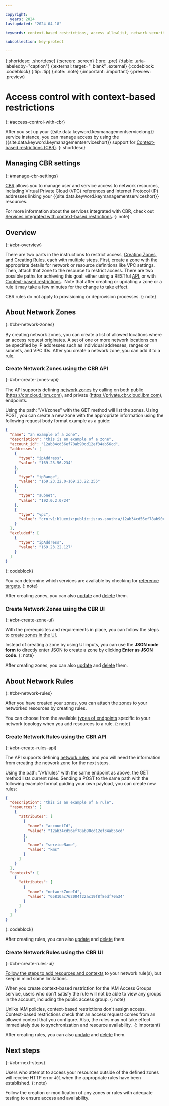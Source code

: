 ```yaml
---

copyright:
  years: 2024
lastupdated: "2024-04-18"

keywords: context-based restrictions, access allowlist, network security

subcollection: key-protect

---
```


{:shortdesc: .shortdesc}
{:screen: .screen}
{:pre: .pre}
{:table: .aria-labeledby="caption"}
{:external: target="_blank" .external}
{:codeblock: .codeblock}
{:tip: .tip}
{:note: .note}
{:important: .important}
{:preview: .preview}

# Access control with context-based restrictions
{: #access-control-with-cbr}

After you set up your {{site.data.keyword.keymanagementservicelong}} service instance, you can manage access by using the {{site.data.keyword.keymanagementserviceshort}} support for [Context-based restrictions (CBR)](https://cloud.ibm.com/context-based-restrictions).
{: shortdesc}

## Managing CBR settings
{: #manage-cbr-settings}

[CBR](/docs/account?topic=account-context-restrictions-whatis) allows you to manage user and service access to network resources, including Virtual Private Cloud (VPC) references and Internet Protocol (IP) addresses linking your {{site.data.keyword.keymanagementserviceshort}} resources.

For more information about the services integrated with CBR, check out [Services integrated with context-based restrictions](/docs/account?topic=account-context-restrictions-whatis#cbr-access-reqs-target-service).
{: note}

## Overview
{: #cbr-overview}

There are two parts in the instructions to restrict access, [Creating Zones](docs/account?topic=account-context-restrictions-create#network-zones-create&interface=ui), and [Creating Rules](/docs/account?topic=account-context-restrictions-create#context-restrictions-create-rules&interface=ui), each with multiple steps. First, create a zone with the appropriate details for network or resource definitions like VPC settings. Then, attach that zone to the resource to restrict access. There are two possible paths for achieving this goal: either using a RESTful [API](/apidocs/context-based-restrictions), or with [Context-based restrictions](https://cloud.ibm.com/context-based-restrictions).  Note that after creating or updating a zone or a rule it may take a few minutes for the change to take effect.

CBR rules do not apply to provisioning or deprovision processes.
{: note}

## About Network Zones
{: #cbr-network-zones}

By creating network zones, you can create a list of allowed locations where an access request originates. A set of one or more network locations can be specified by IP addresses such as individual addresses, ranges or subnets, and VPC IDs. After you create a network zone, you can add it to a rule.

### Create Network Zones using the CBR API
{: #cbr-create-zones-api}

The API supports defining [network zones](/apidocs/context-based-restrictions#network-zones) by calling on both public (https://cbr.cloud.ibm.com), and private (https://private.cbr.cloud.ibm.com), endpoints.

Using the path: "/v1/zones" with the GET method will list the zones. Using POST, you can create a new zone with the appropriate information using the following request body format example as a guide:

```json
{
  "name": "an example of a zone",
  "description": "this is an example of a zone",
  "account_id": "12ab34cd56ef78ab90cd12ef34ab56cd",
  "addresses": [
    {
      "type": "ipAddress",
      "value": "169.23.56.234"
    },
    {
      "type": "ipRange",
      "value": "169.23.22.0-169.23.22.255"
    },
    {
      "type": "subnet",
      "value": "192.0.2.0/24"
    },
    {
      "type": "vpc",
      "value": "crn:v1:bluemix:public:is:us-south:a/12ab34cd56ef78ab90cd12ef34ab56cd::vpc:r134-d98a1702-b39a-449a-86d4-ef8dbacf281e"
    }
  ],
  "excluded": [
    {
      "type": "ipAddress",
      "value": "169.23.22.127"
    }
  ]
}
```
{: codeblock}

You can determine which services are available by checking for [reference targets](https://cloud.ibm.com/apidocs/context-based-restrictions#list-available-serviceref-targets).
{: note}

After creating zones, you can also [update](/apidocs/context-based-restrictions#replace-zone) and [delete](/docs/account?topic=account-context-restrictions-remove) them.

### Create Network Zones using the CBR UI
{: #cbr-create-zone-ui}

With the prerequisites and requirements in place, you can follow the steps to [create zones in the UI](/docs/account?topic=account-context-restrictions-create#network-zones-create&interface=ui).

Instead of creating a zone by using UI inputs, you can use the **JSON code form** to directly enter JSON to create a zone by clicking **Enter as JSON code**.
{: note}

After creating zones, you can also [update](/docs/account?topic=account-context-restrictions-update) and [delete](/docs/account?topic=account-context-restrictions-remove) them.

## About Network Rules
{: #cbr-network-rules}

After you have created your zones, you can attach the zones to your networked resources by creating rules.

You can choose from the available [types of endpoints](/docs/account?topic=account-context-restrictions-whatis#context-restrictions-endpint-type) specific to your network topology when you add resources to a rule.
{: note}

### Create Network Rules using the CBR API
{: #cbr-create-rules-api}

The API supports defining [network rules](/apidocs/context-based-restrictions#rules), and you will need the information from creating the network zone for the next steps. 

Using the path: "/v1/rules" with the same endpoint as above, the GET method lists current rules. Sending a POST to the same path with the following example format guiding your own payload, you can create new rules:

```json
{
  "description": "this is an example of a rule",
  "resources": [
    {
      "attributes": [
        {
          "name": "accountId",
          "value": "12ab34cd56ef78ab90cd12ef34ab56cd"
        },
        {
          "name": "serviceName",
          "value": "kms"
        }
      ]
    }
  ],
  "contexts": [
    {
      "attributes": [
        {
          "name": "networkZoneId",
          "value": "65810ac762004f22ac19f8f8edf70a34"
        }
      ]
    }
  ]
}
```
{: codeblock}

After creating rules, you can also [update](/apidocs/context-based-restrictions#replace-rule) and [delete](/apidocs/context-based-restrictions#delete-rule) them.

### Create Network Rules using the CBR UI
{: #cbr-create-rules-ui}

[Follow the steps to add resources and contexts](/docs/account?topic=account-context-restrictions-create#context-restrictions-create-rules&interface=ui) to your network rule(s), but keep in mind some limitations.

When you create context-based restriction for the IAM Access Groups service, users who don't satisfy the rule will not be able to view any groups in the account, including the public access group.
{: note}

Unlike IAM policies, context-based restrictions don't assign access. Context-based restrictions check that an access request comes from an allowed context that you configure. Also, the rules may not take effect immediately due to synchronization and resource availability. 
{: important}

After creating rules, you can also [update](/docs/account?topic=account-context-restrictions-update#context-restrictions-update-rules) and [delete](/docs/account?topic=account-context-restrictions-remove#context-restrictions-remove-rules) them.

## Next steps
{: #cbr-next-steps}

Users who attempt to access your resources outside of the defined zones will receive HTTP error `401` when the appropriate rules have been established.
{: note}

Follow the creation or modification of any zones or rules with adequate testing to ensure access and availability.
